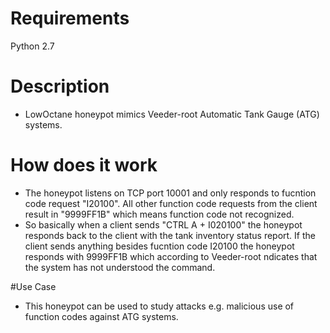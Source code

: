 # Requirements
Python 2.7

# Description
* LowOctane honeypot mimics Veeder-root Automatic Tank Gauge (ATG) systems.

# How does it work
* The honeypot listens on TCP port 10001 and only responds to fucntion code request "I20100".
All other function code requests from the client result in "9999FF1B" which means
function code not recognized.
* So basically when a client sends "CTRL A + I020100" the honeypot responds back to the client with the tank inventory status report. If the client sends anything besides fucntion code I20100 the honeypot responds with 9999FF1B which according to Veeder-root ndicates that the system has not understood the command.

#Use Case
* This honeypot can be used to study attacks e.g. malicious use of function codes against ATG systems.

